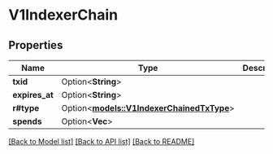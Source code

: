 # V1IndexerChain

## Properties

| Name           | Type                                                                    | Description | Notes      |
| -------------- | ----------------------------------------------------------------------- | ----------- | ---------- |
| **txid**       | Option<**String**>                                                      |             | [optional] |
| **expires_at** | Option<**String**>                                                      |             | [optional] |
| **r#type**     | Option<[**models::V1IndexerChainedTxType**](v1IndexerChainedTxType.md)> |             | [optional] |
| **spends**     | Option<**Vec<String>**>                                                 |             | [optional] |

[[Back to Model list]](../README.md#documentation-for-models) [[Back to API list]](../README.md#documentation-for-api-endpoints) [[Back to README]](../README.md)
